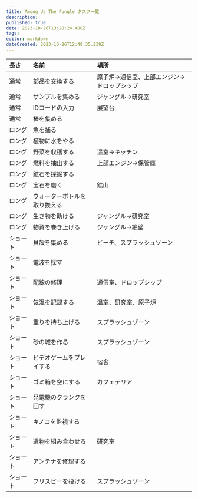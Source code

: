 ```yaml
---
title: Among Us The Fungle タスク一覧
description: 
published: true
date: 2023-10-26T13:28:24.480Z
tags: 
editor: markdown
dateCreated: 2023-10-26T12:49:35.239Z
---
```



|長さ|名前|場所|
|:--|:--|:--|
|通常|部品を交換する|原子炉→通信室、上部エンジン→ドロップシップ|
|通常|サンプルを集める|ジャングル→研究室|
|通常|IDコードの入力|展望台|
|通常|棒を集める| |
|ロング|魚を捕る| |
|ロング|植物に水をやる| |
|ロング|野菜を収穫する|温室→キッチン|
|ロング|燃料を抽出する|上部エンジン→保管庫|
|ロング|鉱石を採掘する| |
|ロング|宝石を磨く|鉱山|
|ロング|ウォーターボトルを取り換える| |
|ロング|生き物を助ける|ジャングル→研究室|
|ロング|物資を巻き上げる|ジャングル→絶壁|
|ショート|貝殻を集める|ビーチ、スプラッシュゾーン|
|ショート|電波を探す| |
|ショート|配線の修理|通信室、ドロップシップ|
|ショート|気温を記録する|温室、研究室、原子炉|
|ショート|重りを持ち上げる|スプラッシュゾーン|
|ショート|砂の城を作る|スプラッシュゾーン|
|ショート|ビデオゲームをプレイする|宿舎|
|ショート|ゴミ箱を空にする|カフェテリア|
|ショート|発電機のクランクを回す| |
|ショート|キノコを監視する| |
|ショート|遺物を組み合わせる|研究室|
|ショート|アンテナを修理する| |
|ショート|フリスビーを投げる|スプラッシュゾーン|
